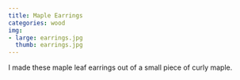 ```yaml
---
title: Maple Earrings
categories: wood
img:
- large: earrings.jpg
  thumb: earrings.jpg
---
```


I made these maple leaf earrings out of a small piece of curly maple.

